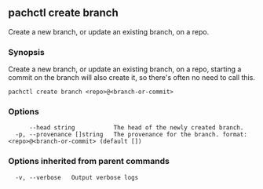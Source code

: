 ## pachctl create branch

Create a new branch, or update an existing branch, on a repo.

### Synopsis


Create a new branch, or update an existing branch, on a repo, starting a commit on the branch will also create it, so there's often no need to call this.

```
pachctl create branch <repo>@<branch-or-commit>
```

### Options

```
      --head string           The head of the newly created branch.
  -p, --provenance []string   The provenance for the branch. format: <repo>@<branch-or-commit> (default [])
```

### Options inherited from parent commands

```
  -v, --verbose   Output verbose logs
```

